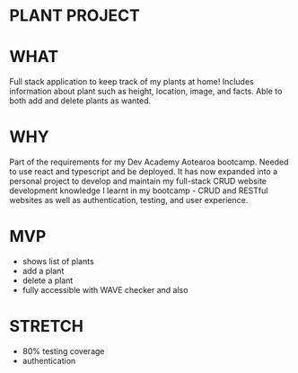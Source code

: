 # PLANT PROJECT

# WHAT
Full stack application to keep track of my plants at home! Includes information about plant such as height, location, image, and facts. Able to both add and delete plants as wanted.

# WHY
Part of the requirements for my Dev Academy Aotearoa bootcamp. Needed to use react and typescript and be deployed. It has now expanded into a personal project to develop and maintain my full-stack CRUD website development knowledge I learnt in my bootcamp - CRUD and RESTful websites as well as authentication, testing, and user experience.

# MVP
- shows list of plants
- add a plant
- delete a plant
- fully accessible with WAVE checker and also 

# STRETCH
- 80% testing coverage
- authentication
